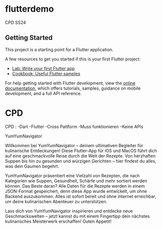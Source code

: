 # flutterdemo

CPD SS24

## Getting Started

This project is a starting point for a Flutter application.

A few resources to get you started if this is your first Flutter project:

- [Lab: Write your first Flutter app](https://docs.flutter.dev/get-started/codelab)
- [Cookbook: Useful Flutter samples](https://docs.flutter.dev/cookbook)

For help getting started with Flutter development, view the
[online documentation](https://docs.flutter.dev/), which offers tutorials,
samples, guidance on mobile development, and a full API reference.

# CPD

CPD :
-Dart 
-Flutter
-Cross Pattform
-Muss funktionieren
-Keine APIs

YumYumNavigator

Willkommen bei YumYumNavigator – deinem ultimativen Begleiter für kulinarische Entdeckungen! Diese Flutter-App für iOS und MacOS führt dich auf eine geschmackvolle Reise durch die Welt der Rezepte. Von herzhaften Suppen bis hin zu gesunden und würzigen Gerichten – hier findest du alles, was dein Gaumen begehrt.

YumYumNavigator präsentiert eine Vielzahl von Rezepten, die nach Kategorien wie Suppen, Gesundheit, Schärfe und mehr sortiert werden können. Das Beste daran? Alle Daten für die Rezepte werden in einem JSON-Format gespeichert, denn diese App wurde entwickelt, um ohne Backend auszukommen. Alles ist sofort bereit und ohne internet erreichbar, um deine kulinarischen Abenteuer zu unterstützen.

Lass dich von YumYumNavigator inspirieren und entdecke neue Geschmackswelten – jetzt kannst du mit einem Fingertipp dein nächstes kulinarisches Meisterwerk erschaffen! Guten Appetit!